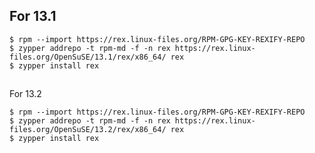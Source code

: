For 13.1
--------

<span class="admin_snippet" data-pitahaya-block="block_id:bash_code"></span>

    $ rpm --import https://rex.linux-files.org/RPM-GPG-KEY-REXIFY-REPO
    $ zypper addrepo -t rpm-md -f -n rex https://rex.linux-files.org/OpenSuSE/13.1/rex/x86_64/ rex
    $ zypper install rex

<span class="admin_snippet" data-pitahaya-block="block_id:bash_code"></span>
----------------------------------------------------------------------------

For 13.2

<span class="admin_snippet" data-pitahaya-block="block_id:bash_code"></span>

<span class="admin_snippet" data-pitahaya-block="block_id:bash_code"></span>

    $ rpm --import https://rex.linux-files.org/RPM-GPG-KEY-REXIFY-REPO
    $ zypper addrepo -t rpm-md -f -n rex https://rex.linux-files.org/OpenSuSE/13.2/rex/x86_64/ rex
    $ zypper install rex
